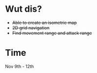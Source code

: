 # Wut dis?
* ~~Able to create an isometric map~~
* ~~2D grid navigation~~
* ~~Find movement range and attack range~~
# Time
Nov 9th - 12th